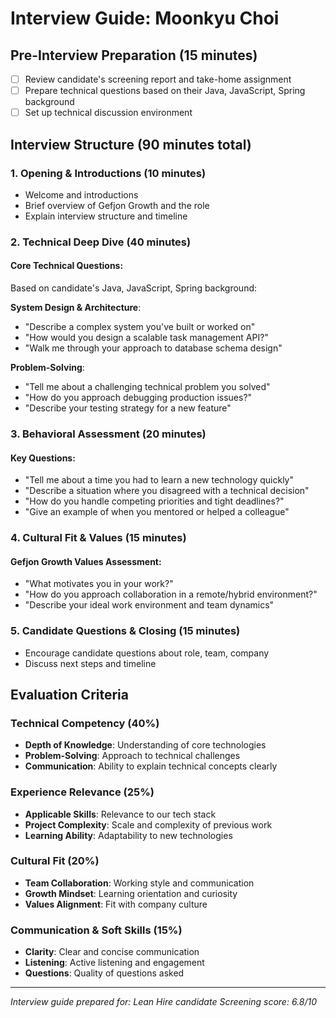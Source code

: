 # Interview Guide: Moonkyu Choi

## Pre-Interview Preparation (15 minutes)
- [ ] Review candidate's screening report and take-home assignment
- [ ] Prepare technical questions based on their Java, JavaScript, Spring background
- [ ] Set up technical discussion environment

## Interview Structure (90 minutes total)

### 1. Opening & Introductions (10 minutes)
- Welcome and introductions
- Brief overview of Gefjon Growth and the role
- Explain interview structure and timeline

### 2. Technical Deep Dive (40 minutes)

#### Core Technical Questions:
Based on candidate's Java, JavaScript, Spring background:

**System Design & Architecture**:
- "Describe a complex system you've built or worked on"
- "How would you design a scalable task management API?"
- "Walk me through your approach to database schema design"

**Problem-Solving**:
- "Tell me about a challenging technical problem you solved"
- "How do you approach debugging production issues?"
- "Describe your testing strategy for a new feature"

### 3. Behavioral Assessment (20 minutes)

#### Key Questions:
- "Tell me about a time you had to learn a new technology quickly"
- "Describe a situation where you disagreed with a technical decision"
- "How do you handle competing priorities and tight deadlines?"
- "Give an example of when you mentored or helped a colleague"

### 4. Cultural Fit & Values (15 minutes)

#### Gefjon Growth Values Assessment:
- "What motivates you in your work?"
- "How do you approach collaboration in a remote/hybrid environment?"
- "Describe your ideal work environment and team dynamics"

### 5. Candidate Questions & Closing (15 minutes)
- Encourage candidate questions about role, team, company
- Discuss next steps and timeline

## Evaluation Criteria

### Technical Competency (40%)
- **Depth of Knowledge**: Understanding of core technologies
- **Problem-Solving**: Approach to technical challenges
- **Communication**: Ability to explain technical concepts clearly

### Experience Relevance (25%)
- **Applicable Skills**: Relevance to our tech stack
- **Project Complexity**: Scale and complexity of previous work
- **Learning Ability**: Adaptability to new technologies

### Cultural Fit (20%)
- **Team Collaboration**: Working style and communication
- **Growth Mindset**: Learning orientation and curiosity
- **Values Alignment**: Fit with company culture

### Communication & Soft Skills (15%)
- **Clarity**: Clear and concise communication
- **Listening**: Active listening and engagement
- **Questions**: Quality of questions asked

---
*Interview guide prepared for: Lean Hire candidate*
*Screening score: 6.8/10*
